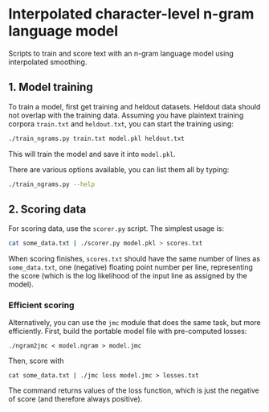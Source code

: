 # Interpolated character-level n-gram language model #

Scripts to train and score text with an n-gram language model using
interpolated smoothing.

## 1. Model training ##

To train a model, first get training and heldout datasets. Heldout data should
not overlap with the training data. Assuming you have plaintext training corpora
`train.txt` and `heldout.txt`, you can start the training using:

```bash
./train_ngrams.py train.txt model.pkl heldout.txt
```

This will train the model and save it into `model.pkl`.

There are various options available, you can list them all by typing:

```bash
./train_ngrams.py --help
```

## 2. Scoring data ##

For scoring data, use the `scorer.py` script. The simplest usage is:

```bash
cat some_data.txt | ./scorer.py model.pkl > scores.txt
```

When scoring finishes, `scores.txt` should have the same number of lines as
`some_data.txt`, one (negative) floating point number per line, representing
the score (which is the log likelihood of the input line as assigned by the
model).

### Efficient scoring

Alternatively, you can use the `jmc` module that does the same task, but
more efficiently. First, build the portable model file with pre-computed
losses:

    ./ngram2jmc < model.ngram > model.jmc

Then, score with

    cat some_data.txt | ./jmc loss model.jmc > losses.txt

The command returns values of the loss function, which is just
the negative of score (and therefore always positive).

